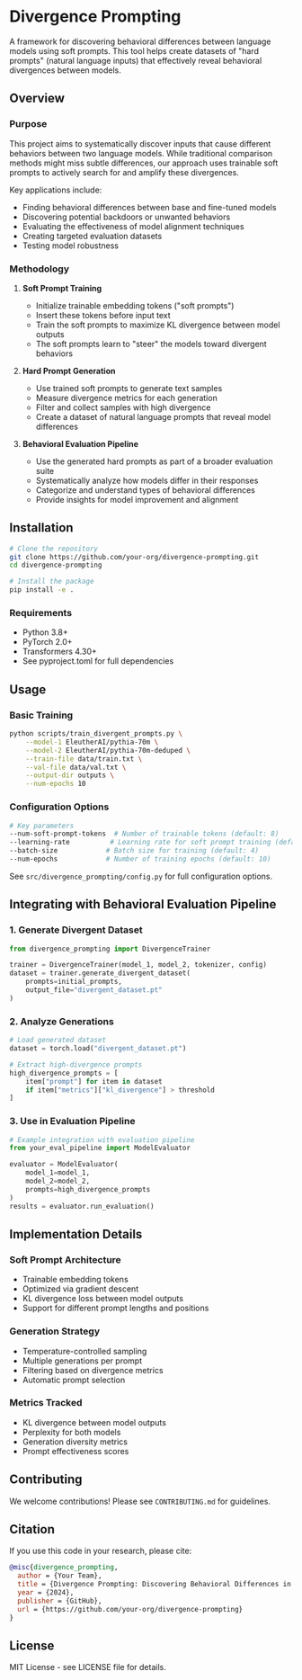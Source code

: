 # Divergence Prompting

A framework for discovering behavioral differences between language models using soft prompts. This tool helps create datasets of "hard prompts" (natural language inputs) that effectively reveal behavioral divergences between models.

## Overview

### Purpose

This project aims to systematically discover inputs that cause different behaviors between two language models. While traditional comparison methods might miss subtle differences, our approach uses trainable soft prompts to actively search for and amplify these divergences.

Key applications include:
- Finding behavioral differences between base and fine-tuned models
- Discovering potential backdoors or unwanted behaviors
- Evaluating the effectiveness of model alignment techniques
- Creating targeted evaluation datasets
- Testing model robustness

### Methodology

1. **Soft Prompt Training**
   - Initialize trainable embedding tokens ("soft prompts")
   - Insert these tokens before input text
   - Train the soft prompts to maximize KL divergence between model outputs
   - The soft prompts learn to "steer" the models toward divergent behaviors

2. **Hard Prompt Generation**
   - Use trained soft prompts to generate text samples
   - Measure divergence metrics for each generation
   - Filter and collect samples with high divergence
   - Create a dataset of natural language prompts that reveal model differences

3. **Behavioral Evaluation Pipeline**
   - Use the generated hard prompts as part of a broader evaluation suite
   - Systematically analyze how models differ in their responses
   - Categorize and understand types of behavioral differences
   - Provide insights for model improvement and alignment

## Installation

```bash
# Clone the repository
git clone https://github.com/your-org/divergence-prompting.git
cd divergence-prompting

# Install the package
pip install -e .
```

### Requirements
- Python 3.8+
- PyTorch 2.0+
- Transformers 4.30+
- See pyproject.toml for full dependencies

## Usage

### Basic Training

```bash
python scripts/train_divergent_prompts.py \
    --model-1 EleutherAI/pythia-70m \
    --model-2 EleutherAI/pythia-70m-deduped \
    --train-file data/train.txt \
    --val-file data/val.txt \
    --output-dir outputs \
    --num-epochs 10
```

### Configuration Options

```bash
# Key parameters
--num-soft-prompt-tokens  # Number of trainable tokens (default: 8)
--learning-rate          # Learning rate for soft prompt training (default: 1e-4)
--batch-size            # Batch size for training (default: 4)
--num-epochs            # Number of training epochs (default: 10)
```

See `src/divergence_prompting/config.py` for full configuration options.

## Integrating with Behavioral Evaluation Pipeline

### 1. Generate Divergent Dataset
```python
from divergence_prompting import DivergenceTrainer

trainer = DivergenceTrainer(model_1, model_2, tokenizer, config)
dataset = trainer.generate_divergent_dataset(
    prompts=initial_prompts,
    output_file="divergent_dataset.pt"
)
```

### 2. Analyze Generations
```python
# Load generated dataset
dataset = torch.load("divergent_dataset.pt")

# Extract high-divergence prompts
high_divergence_prompts = [
    item["prompt"] for item in dataset 
    if item["metrics"]["kl_divergence"] > threshold
]
```

### 3. Use in Evaluation Pipeline
```python
# Example integration with evaluation pipeline
from your_eval_pipeline import ModelEvaluator

evaluator = ModelEvaluator(
    model_1=model_1,
    model_2=model_2,
    prompts=high_divergence_prompts
)
results = evaluator.run_evaluation()
```

## Implementation Details

### Soft Prompt Architecture
- Trainable embedding tokens
- Optimized via gradient descent
- KL divergence loss between model outputs
- Support for different prompt lengths and positions

### Generation Strategy
- Temperature-controlled sampling
- Multiple generations per prompt
- Filtering based on divergence metrics
- Automatic prompt selection

### Metrics Tracked
- KL divergence between model outputs
- Perplexity for both models
- Generation diversity metrics
- Prompt effectiveness scores

## Contributing

We welcome contributions! Please see `CONTRIBUTING.md` for guidelines.

## Citation

If you use this code in your research, please cite:

```bibtex
@misc{divergence_prompting,
  author = {Your Team},
  title = {Divergence Prompting: Discovering Behavioral Differences in Language Models},
  year = {2024},
  publisher = {GitHub},
  url = {https://github.com/your-org/divergence-prompting}
}
```

## License

MIT License - see LICENSE file for details.